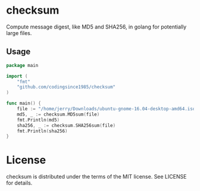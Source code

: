 checksum
==

Compute message digest, like MD5 and SHA256, in golang for potentially large files.

Usage
--
```go
package main

import (
	"fmt"
	"github.com/codingsince1985/checksum"
)

func main() {
	file := "/home/jerry/Downloads/ubuntu-gnome-16.04-desktop-amd64.iso"
	md5, _ := checksum.MD5sum(file)
	fmt.Println(md5)
	sha256, _ := checksum.SHA256sum(file)
	fmt.Println(sha256)
}
```

License
==
checksum is distributed under the terms of the MIT license. See LICENSE for details.

